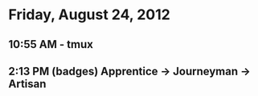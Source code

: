 # Friday, August 24, 2012

## 10:55 AM - tmux

## 2:13 PM (badges) Apprentice -> Journeyman -> Artisan
